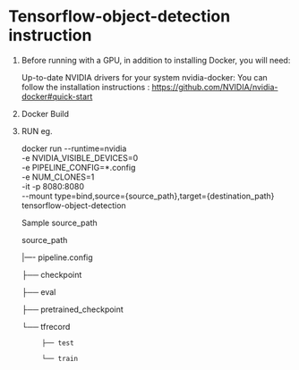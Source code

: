 # Tensorflow-object-detection instruction
1. Before running with a GPU, in addition to installing Docker, you will need:

    Up-to-date NVIDIA drivers for your system
    nvidia-docker: You can follow the installation instructions : https://github.com/NVIDIA/nvidia-docker#quick-start

2. Docker Build 

3. RUN eg.

    docker run --runtime=nvidia \
    -e NVIDIA_VISIBLE_DEVICES=0 \
    -e PIPELINE_CONFIG=*.config \
    -e NUM_CLONES=1 \
    -it -p 8080:8080 \
    --mount type=bind,source={source_path},target={destination_path} \
    tensorflow-object-detection 
    
    Sample source_path
    
    source_path
    
      |—- pipeline.config

      ├── checkpoint

      ├── eval

      ├── pretrained_checkpoint

      └── tfrecord

            ├── test

            └── train

